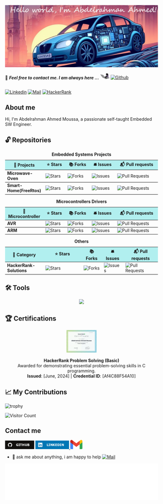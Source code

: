 <h1>
    <img align="center" src="assets/wellcome.jpg" >
</h1>

📝 ***Feel free to contact me. I am always here ...*** <img src="assets/giphy.gif" width="30">  [![Github](https://img.shields.io/github/followers/abd-elarhman?label=Followers&style=social)](https://github.com/abd-elarhman)
<br>

<br> [![Linkedin](https://img.shields.io/badge/LinkedIn-Abdelrahman%20Ahmed-blue?logo=Linkedin&logoColor=blue&labelColor=black)](https://www.linkedin.com/in/-abdelrahman-ahmed//) [![Mail](https://img.shields.io/badge/abdelrahman.ahmed0599@gmail.com-blue?logo=Gmail&logoColor=blue&labelColor=black)](mailto:abdelrahman.ahmed0599@gmail.com) [![HackerRank](https://img.shields.io/badge/HackerRank-abdelrahman_ah30-brightgreen?logo=HackerRank&logoColor=Green&labelColor=black)](https://www.hackerrank.com/profile/abdelrahman_ah30) </br>

## About me

Hi, I'm Abdelrahman Ahmed Moussa, a passionate self-taught Embedded SW Engineer.


## 🔓 Repositories

<table style="width:100%;">
  <caption><b> Embedded Systems Projects </b></caption>
  <colgroup>
    <col span="1" style="width:25%;">
  </colgroup>
  <thead>
    <tr style="border-bottom: 1.5px solid black; background-color: rgba(0, 204, 204, 0.3);">
      <th>🎁 Projects</th>
      <th>⭐ Stars</th>
      <th>📚 Forks</th>
      <th>🛎 Issues</th>
      <th>📬 Pull requests</th>
    </tr>

  </thead>
  <tbody>
     <tr style="border-bottom: 1.5px solid black;">
      <td><a href="https://github.com/abd-elarhman/Microwave-Oven" style="display:block; text-decoration:none;"><b>Microwave-Oven</b></a></td>
      <td><img alt="Stars" src="https://img.shields.io/github/stars/abd-elarhman/Microwave-Oven?style=flat-square&labelColor=343b41""/></td>
      <td><img alt="Forks" src="https://img.shields.io/github/forks/abd-elarhman/Microwave-Oven?style=flat-square&labelColor=343b41""/></td>
      <td><img alt="Issues" src="https://img.shields.io/github/issues/abd-elarhman/Microwave-Oven?style=flat-square&labelColor=343b41""/></td>
      <td><img alt="Pull Requests" src="https://img.shields.io/github/issues-pr/abd-elarhman/Microwave-Oven?style=flat-square&labelColor=343b41""/></td>
    </tr>
  </tbody>

  </thead>
  <tbody>
     <tr style="border-bottom: 1.5px solid black;">
      <td><a href="https://github.com/abd-elarhman/Smart-Home" style="display:block; text-decoration:none;"><b>Smart-Home(FreeRtos)</b></a></td>
      <td><img alt="Stars" src="https://img.shields.io/github/stars/abd-elarhman/Smart-Home?style=flat-square&labelColor=343b41""/></td>
      <td><img alt="Forks" src="https://img.shields.io/github/forks/abd-elarhman/Smart-Home?style=flat-square&labelColor=343b41""/></td>
      <td><img alt="Issues" src="https://img.shields.io/github/issues/abd-elarhman/Smart-Home?style=flat-square&labelColor=343b41""/></td>
      <td><img alt="Pull Requests" src="https://img.shields.io/github/issues-pr/abd-elarhman/Smart-Home?style=flat-square&labelColor=343b41""/></td>
    </tr>
  </tbody>

</table>

<table style="width:100%;">
    <caption><b> Microcontrollers Drivers </b></caption>
  <colgroup>
    <col span="1" style="width:25%;">
  </colgroup>
  <thead>
  <thead>
    <tr style="border-bottom: 1.5px solid black; background-color: rgba(0, 204, 204, 0.3);">
      <th>🎁 Microcontroller</td>
      <th>⭐ Stars</td>
      <th>📚 Forks</td>
      <th>🛎 Issues</td>
      <th>📬 Pull requests</td>
    </tr>
  </thead>
  <tbody>
    <tr style="border-bottom: 1.5px solid black;">
      <td><a href="https://github.com/abd-elarhman/Atmega32-Drivers" style="display:block; text-decoration:none;"><b>AVR</b></a></td>
        <td><img alt="Stars" src="https://img.shields.io/github/stars/abd-elarhman/Atmega32-Drivers?style=flat-square&labelColor=343b41"/></td>
      <td><img alt="Forks" src="https://img.shields.io/github/forks/abd-elarhman/Atmega32-Drivers?style=flat-square&labelColor=343b41"/></td>
      <td><img alt="Issues" src="https://img.shields.io/github/issues/abd-elarhman/Atmega32-Drivers?style=flat-square&labelColor=343b41"/></td>
      <td><img alt="Pull Requests" src="https://img.shields.io/github/issues-pr/abd-elarhman/Atmega32-Drivers?style=flat-square&labelColor=343b41"/></td>
      </tr>
  </tbody>
  <tbody>
    <tr style="border-bottom: 1.5px solid black;">
      <td><a href="https://github.com/abd-elarhman/Arm-Cortex-M3" style="display:block; text-decoration:none;"><b>ARM</b></a></td>
        <td><img alt="Stars" src="https://img.shields.io/github/stars/abd-elarhman/Arm-Cortex-M3?style=flat-square&labelColor=343b41"/></td>
      <td><img alt="Forks" src="https://img.shields.io/github/forks/abd-elarhman/Arm-Cortex-M3?style=flat-square&labelColor=343b41"/></td>
      <td><img alt="Issues" src="https://img.shields.io/github/issues/abd-elarhman/Arm-Cortex-M3?style=flat-square&labelColor=343b41"/></td>
      <td><img alt="Pull Requests" src="https://img.shields.io/github/issues-pr/abd-elarhman/Arm-Cortex-M3?style=flat-square&labelColor=343b41"/></td>
      </tr>
  </tbody>
</table>

<table style="width:100%;">
    <colgroup>
    <col span="1" style="width:25%;">
  </colgroup>
  <thead>
  <thead>
    <caption><b> Others </b></caption>
    <colgroup>
    <col span="1" style="width:25%;">
  </colgroup>
  <thead>
  <thead>
        <tr style="border-bottom: 1.5px solid black; background-color: rgba(0, 204, 204, 0.3);">
            <th>🎁 Category</th>
            <th>⭐ Stars</th>
            <th>📚 Forks</th>
            <th>🛎 Issues</th>
            <th>📬 Pull requests</th>
        </tr>
    </thead>
    <tbody>
	    <tr style="border-bottom: 1.5px solid black;">
        <td><a href="https://github.com/abd-elarhman/HackerRank" style="display:block; text-decoration:none;"><b>HackerRank-Solutions</b></a></td>
        <td><img alt="Stars" src="https://img.shields.io/github/stars/abd-elarhman/HackerRank-Solutions?style=flat-square&labelColor=343b41"/></td>
        <td><img alt="Forks" src="https://img.shields.io/github/forks/abd-elarhman/HackerRank-Solutions?style=flat-square&labelColor=343b41"/></td>
        <td><img alt="Issues" src="https://img.shields.io/github/issues/abd-elarhman/HackerRank-Solutions?style=flat-square&labelColor=343b41"/></td>
        <td><img alt="Pull Requests" src="https://img.shields.io/github/issues-pr/abd-elarhman/HackerRank-Solutions?style=flat-square&labelColor=343b41"/></td>
        </tr>
  </tbody>
</table>


## 🛠️ Tools

<p align="center">
  <a href="https://skillicons.dev">
    <img src="https://skillicons.dev/icons?i=git,github,vscode,eclipse" />
  </a>
</p>

## 🏆 Certifications

<p align="center">
  <a href="https://www.hackerrank.com/certificates/af4c88f54a10">
    <img src="assets/hackerrank-certification-badge.png" alt="HackerRank Problem Solving Basic Certification" width="100"/>
  </a>
</p>

<p align="center">
  <b>HackerRank Problem Solving (Basic)</b><br>
  Awarded for demonstrating essential problem-solving skills in C programming.<br>
  <b>Issued</b>: [June, 2024] | <b>Credential ID</b>: [Af4C88F54A10]
</p>

## 📈 My Contributions <br>

![trophy](https://github-profile-trophy.vercel.app/?username=abd-elarhman)

![Visitor Count](https://profile-counter.glitch.me/abd-elarhman/count.svg)

## Contact me

<p>
    <a href="https://github.com/abd-elarhman" target="_blank"><img alt="Github" src="assets/github.png"></a>
    <a href="https://www.linkedin.com/in/-abdelrahman-ahmed" target="_blank"><img alt="LinkedIn" src="assets/linkedin.png">
    </a>
    <a href="mailto:abdelrahman.ahmed0599@gmail.com" target="_blank"><img alt="Gmail" src="assets/gmail.png" height="30"></a>
</p>

- 💬 ask me about anything, i am happy to help [![Mail](https://img.shields.io/badge/abdelrahman.ahmed0599@gmail.com-blue?logo=Gmail&logoColor=blue&labelColor=black)](mailto:abdelrahman.ahmed0599@gmail.com)

<div align="center">

<img height="120" alt="Thanks for visiting me" width="100%" src="assets/marquee.svg" />
<br />

